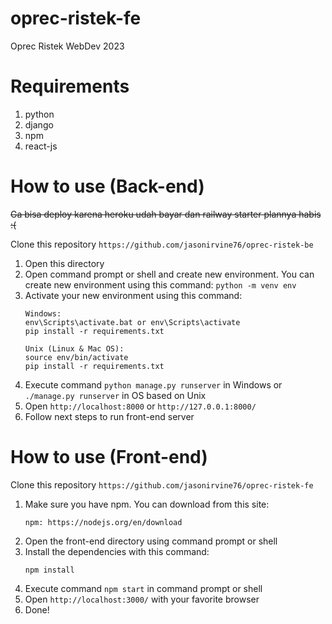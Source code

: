 # oprec-ristek-fe
Oprec Ristek WebDev 2023

# Requirements
1. python
2. django
3. npm
4. react-js

# How to use (Back-end)

~~Ga bisa deploy karena heroku udah bayar dan railway starter plannya habis :(~~

Clone this repository `https://github.com/jasonirvine76/oprec-ristek-be`

1. Open this directory
2. Open command prompt or shell and create new environment. You can create new environment using this command: ``python -m venv env``
3. Activate your new environment using this command: 
    ```
    Windows:
    env\Scripts\activate.bat or env\Scripts\activate
    pip install -r requirements.txt
    ```
    ```
    Unix (Linux & Mac OS):
    source env/bin/activate
    pip install -r requirements.txt
    ```
4. Execute command `python manage.py runserver` in Windows or `./manage.py runserver` in OS based on Unix
5. Open `http://localhost:8000` or `http://127.0.0.1:8000/`
6. Follow next steps to run front-end server

# How to use (Front-end)

Clone this repository `https://github.com/jasonirvine76/oprec-ristek-fe`

1. Make sure you have npm. You can download from this site:
   ```
   npm: https://nodejs.org/en/download
   ```
2. Open the front-end directory using command prompt or shell
3. Install the dependencies with this command:
   ```
   npm install
   ```
4. Execute command `npm start` in command prompt or shell
5. Open `http://localhost:3000/` with your favorite browser
6. Done!
